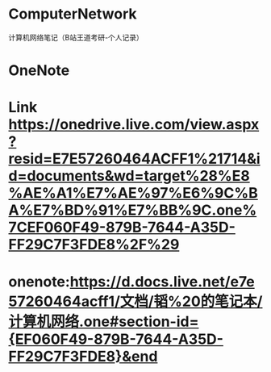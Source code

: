 # ComputerNetwork
计算机网络笔记（B站王道考研-个人记录）
# OneNote
# Link https://onedrive.live.com/view.aspx?resid=E7E57260464ACFF1%21714&id=documents&wd=target%28%E8%AE%A1%E7%AE%97%E6%9C%BA%E7%BD%91%E7%BB%9C.one%7CEF060F49-879B-7644-A35D-FF29C7F3FDE8%2F%29
# onenote:https://d.docs.live.net/e7e57260464acff1/文档/韬%20的笔记本/计算机网络.one#section-id={EF060F49-879B-7644-A35D-FF29C7F3FDE8}&end
